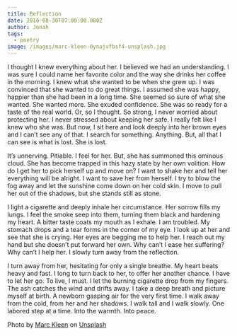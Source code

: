 ```yaml
---
title: Reflection
date: 2010-08-30T07:00:00.000Z
author: Jonah
tags:
  - poetry
image: /images/marc-kleen-0ynajvfbsf4-unsplash.jpg
---
```

<!--StartFragment-->

I thought I knew everything about her. I believed we had an understanding. I was sure I could name her favorite color and the way she drinks her coffee in the morning. I knew what she wanted to be when she grew up. I was convinced that she wanted to do great things. I assumed she was happy, happier than she had been in a long time. She seemed so sure of what she wanted. She wanted more. She exuded confidence. She was so ready for a taste of the real world. Or, so I thought. So strong, I never worried about protecting her. I never stressed about keeping her safe. I really felt like I knew who she was. But now, I sit here and look deeply into her brown eyes and I can’t see any of that. I search for something. Anything. But, all that I can see is what is lost. She is lost. 

It’s unnerving. Pitiable. I feel for her. But, she has summoned this ominous cloud. She has become trapped in this hazy state by her own volition. How do I get her to pick herself up and move on? I want to shake her and tell her everything will be alright. I want to save her from herself. I try to blow the fog away and let the sunshine come down on her cold skin. I move to pull her out of the shadows, but she stands still as stone.

I light a cigarette and deeply inhale her circumstance. Her sorrow fills my lungs. I feel the smoke seep into them, turning them black and hardening my heart. A bitter taste coats my mouth as I exhale. I am troubled. My stomach drops and a tear forms in the corner of my eye. I look up at her and see that she is crying. Her eyes are begging me to help her. I reach out my hand but she doesn’t put forward her own. Why can’t I ease her suffering? Why can’t I help her. I slowly turn away from the reflection. 

I turn away from her, hesitating for only a single breathe. My heart beats heavy and fast. I long to turn back to her, to offer her another chance. I have to let her go. To live, I must. I let the burning cigarette drop from my fingers. The ash catches the wind and drifts away. I take a deep breath and picture myself at birth. A newborn gasping air for the very first time. I walk away from the cold, from her and her shadows. I walk tall and I walk slowly. One labored step at a time. Into the warmth. Into peace.

<!--EndFragment-->

<!--StartFragment-->

Photo by [Marc Kleen](https://unsplash.com/@marckleen?utm_source=unsplash&utm_medium=referral&utm_content=creditCopyText) on [Unsplash](https://unsplash.com/s/photos/dark-puddle?utm_source=unsplash&utm_medium=referral&utm_content=creditCopyText)

<!--EndFragment-->